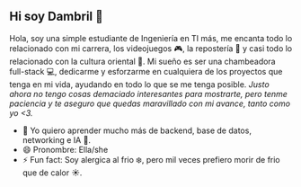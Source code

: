 ## Hi soy Dambril 👋

Hola, soy una simple estudiante de Ingeniería en TI más, me encanta todo lo relacionado con mi carrera, los videojuegos 🎮, la repostería 🍰 y casi todo lo relacionado con la cultura oriental 🌸.
Mi sueño es ser una chambeadora full-stack 💻, dedicarme y esforzarme en cualquiera de los proyectos que tenga en mi vida, ayudando en todo lo que se me tenga posible.
*Justo ahora no tengo cosas demaciado interesantes para mostrarte, pero tenme paciencia y te aseguro que quedas maravillado con mi avance, tanto como yo <3.*

- 🌱 Yo quiero aprender mucho más de backend, base de datos, networking e IA 🤖.
- 😄 Pronombre: Ella/she
- ⚡ Fun fact: Soy alergica al frio ❄️, pero mil veces prefiero morir de frio que de calor ☀️.
